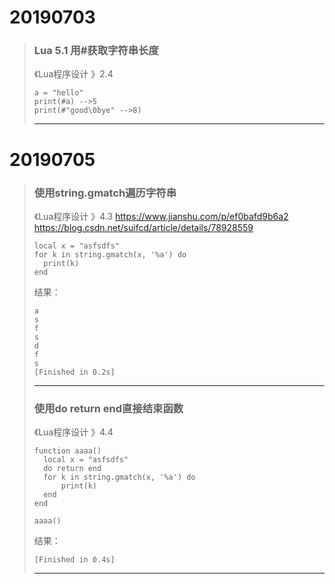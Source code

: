 # 20190703

> ### Lua 5.1 用#获取字符串长度
>
> 《Lua程序设计 》2.4
>
> ```
> a = "hello"
> print(#a) -->5
> print(#"good\0bye" -->8)
> ```
> ----
>

# 20190705

> ### 使用string.gmatch遍历字符串
>
> 《Lua程序设计 》4.3
> https://www.jianshu.com/p/ef0bafd9b6a2
> https://blog.csdn.net/suifcd/article/details/78928559
>
> ```
> local x = "asfsdfs"
> for k in string.gmatch(x, '%a') do
> 	print(k)
> end
> ```
> 结果：
> ```
> a
> s
> f
> s
> d
> f
> s
> [Finished in 0.2s]
> ```
> ----
>
> ### 使用do return end直接结束函数
>
> 《Lua程序设计 》4.4
>
> ```
> function aaaa()
> 	local x = "asfsdfs"
> 	do return end
> 	for k in string.gmatch(x, '%a') do
> 		print(k)
> 	end
> end
> 
> aaaa()
> ```
> 结果：
> ```
> [Finished in 0.4s]
> ```
> ----
